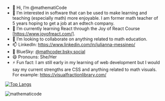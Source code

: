 - 👋 Hi, I’m @mathematiCode
- 👀 I’m interested in software that can be used to make learning and teaching (especially math) more enjoyable. I am former math teacher of 5 years hoping to get a job at an edtech company. 
- 🌱 I’m currently learning React through the Joy of React Course [https://www.joyofreact.com/]. 
- 💞️ I’m looking to collaborate on anything related to math education.
- 📫 LinkedIn: https://www.linkedin.com/in/julianna-messineo/
- 🦋 BlueSky: [@mathcoder.bsky.social](https://bsky.app/profile/mathcoder.bsky.social)
- 😄 Pronouns: She/Her
- ⚡ Fun fact: I am still early in my learning of web development but I would say my current strengths are CSS and anything related to math visuals.
   For example: https://visualfractionlibrary.com/

<!---
mathematiCode/mathematiCode is a ✨ special ✨ repository because its `README.md` (this file) appears on your GitHub profile.
You can click the Preview link to take a look at your changes.
[![Julianna's GitHub stats](https://github-readme-stats.vercel.app/api?username=mathematiCode)](https://github.com/anuraghazra/github-readme-stats)
--->

[![Top Langs](https://github-readme-stats.vercel.app/api/top-langs/?username=mathematiCode&layout=compact&theme=tokyonight)](https://github.com/anuraghazra/github-readme-stats)<p><img align="center" src="https://github-readme-streak-stats.herokuapp.com/?user=mathematicode&" alt="mathematicode" /></p>
